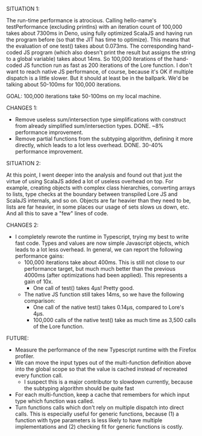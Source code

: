 SITUATION 1:

The run-time performance is atrocious. Calling hello-name's testPerformance (excluding printlns) with an iteration count 
of 100,000 takes about 7300ms in Deno, using fully optimized ScalaJS and having run the program before (so that the JIT has 
time to optimize). This means that the evaluation of one test() takes about 0.073ms. The corresponding hand-coded JS 
program (which also doesn't print the result but assigns the string to a global variable) takes about 14ms. So 100,000 
iterations of the hand-coded JS function run as fast as 200 iterations of the Lore function. I don't want to reach 
native JS performance, of course, because it's OK if multiple dispatch is a little slower. But it should at least be 
in the ballpark. We'd be talking about 50-100ms for 100,000 iterations. 

GOAL: 100,000 iterations take 50-100ms on my local machine.

CHANGES 1:

- Remove useless sum/intersection type simplifications with construct from already simplified sum/intersection types.
  DONE. ~8% performance improvement.
- Remove partial functions from the subtyping algorithm, defining it more directly, which leads to a lot less overhead.
  DONE. 30-40% performance improvement.
  
  
  
SITUATION 2:

At this point, I went deeper into the analysis and found out that just the virtue of using ScalaJS added a lot of 
useless overhead on top. For example, creating objects with complex class hierarchies, converting arrays to lists,
type checks at the boundary between transpiled Lore JS and ScalaJS internals, and so on. Objects are far heavier
than they need to be, lists are far heavier, in some places our usage of sets slows us down, etc. And all this to
save a "few" lines of code.

CHANGES 2:

- I completely rewrote the runtime in Typescript, trying my best to write fast code. Types and values are now simple
  Javascript objects, which leads to a lot less overhead. In general, we can report the following performance gains:
  - 100,000 iterations take about 400ms. This is still not close to our performance target, but much much better than
    the previous 4000ms (after optimizations had been applied). This represents a gain of 10x.
    - One call of test() takes 4µs! Pretty good.
  - The native JS function still takes 14ms, so we have the following comparison:
    - One call of the native test() takes 0.14µs, compared to Lore's 4µs.
    - 100,000 calls of the native test() take as much time as 3,500 calls of the Lore function.



FUTURE:

- Measure the performance of the new Typescript runtime with the Firefox profiler.
- We can move the input types out of the multi-function definition above into the global scope so that the 
  value is cached instead of recreated every function call.
  - I suspect this is a major contributor to slowdown currently, because the subtyping algorithm should be quite
    fast 
- For each multi-function, keep a cache that remembers for which input type which function was called.
- Turn functions calls which don't rely on multiple dispatch into direct calls. This is  especially useful for generic 
  functions, because (1) a function with type parameters is less likely to have multiple implementations and (2) checking 
  fit for generic functions is costly.
